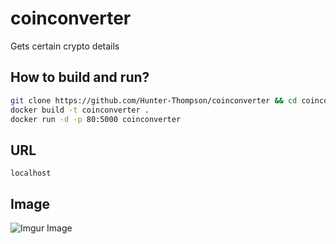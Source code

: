 # coinconverter

Gets certain crypto details

## How to build and run?

```bash
git clone https://github.com/Hunter-Thompson/coinconverter && cd coinconverter
docker build -t coinconverter .
docker run -d -p 80:5000 coinconverter
```

## URL

```
localhost
```

## Image

![Imgur Image](https://i.imgur.com/AflO3pc.png)

